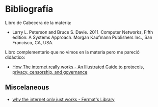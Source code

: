 # Bibliografía

Libro de Cabecera de la materia:

- Larry L. Peterson and Bruce S. Davie. 2011. Computer Networks, Fifth edition: A Systems Approach. Morgan Kaufmann Publishers Inc., San Francisco, CA, USA.

Libro complementario que no vimos en la materia pero me pareció didáctico:

- [How The internet really works - An Illustrated Guide to protocols, privacy, censorship, and governance](https://catnip.article19.org/)

## Miscelaneous

- [why the internet only just works - Fermat's Library](https://fermatslibrary.com/s/why-the-internet-only-just-works)
